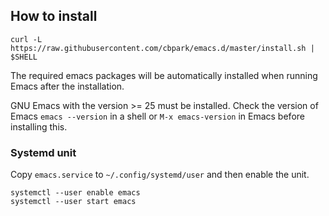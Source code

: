 ## How to install

```
curl -L https://raw.githubusercontent.com/cbpark/emacs.d/master/install.sh | $SHELL
```

The required emacs packages will be automatically installed when running Emacs after the installation.

GNU Emacs with the version >= 25 must be installed. Check the version of Emacs `emacs --version` in a shell or `M-x emacs-version` in Emacs before installing this.

### Systemd unit

Copy `emacs.service` to `~/.config/systemd/user` and then enable the unit.

```
systemctl --user enable emacs
systemctl --user start emacs
```
